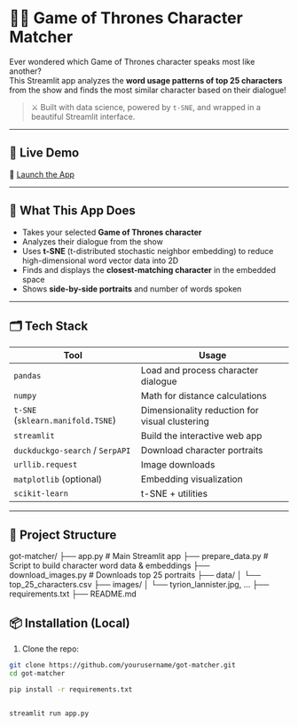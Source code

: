 # 🧝‍♂️ Game of Thrones Character Matcher

Ever wondered which Game of Thrones character speaks most like another?  
This Streamlit app analyzes the **word usage patterns of top 25 characters** from the show and finds the most similar character based on their dialogue!

> ⚔️ Built with data science, powered by `t-SNE`, and wrapped in a beautiful Streamlit interface.

---

## 🚀 Live Demo

🔗 [Launch the App](https://your-streamlit-link.streamlit.app)

---

## 🧠 What This App Does

- Takes your selected **Game of Thrones character**
- Analyzes their dialogue from the show
- Uses **t-SNE** (t-distributed stochastic neighbor embedding) to reduce high-dimensional word vector data into 2D
- Finds and displays the **closest-matching character** in the embedded space
- Shows **side-by-side portraits** and number of words spoken

---

## 🗂 Tech Stack

| Tool | Usage |
|------|-------|
| `pandas` | Load and process character dialogue |
| `numpy` | Math for distance calculations |
| `t-SNE` (`sklearn.manifold.TSNE`) | Dimensionality reduction for visual clustering |
| `streamlit` | Build the interactive web app |
| `duckduckgo-search` / `SerpAPI` | Download character portraits |
| `urllib.request` | Image downloads |
| `matplotlib` (optional) | Embedding visualization |
| `scikit-learn` | t-SNE + utilities |

---

## 📁 Project Structure

got-matcher/
├── app.py # Main Streamlit app
├── prepare_data.py # Script to build character word data & embeddings
├── download_images.py # Downloads top 25 portraits
├── data/
│ └── top_25_characters.csv
├── images/
│ └── tyrion_lannister.jpg, ...
├── requirements.txt
├── README.md




## 📦 Installation (Local)

1. Clone the repo:

```bash
git clone https://github.com/yourusername/got-matcher.git
cd got-matcher

pip install -r requirements.txt


streamlit run app.py
